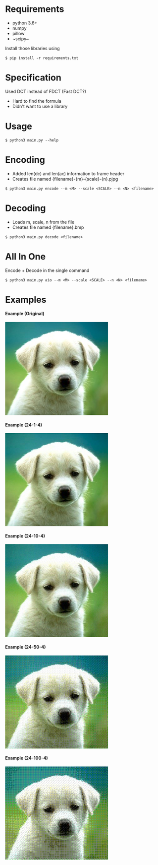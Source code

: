 # Requirements

* python 3.6+
* numpy
* pillow
* ~scipy~

Install those libraries using

    $ pip install -r requirements.txt

# Specification

Used DCT instead of FDCT (Fast DCT?)

- Hard to find the formula
- Didn't want to use a library

# Usage

    $ python3 main.py --help

# Encoding

- Added len(dc) and len(ac) information to frame header
- Creates file named {filename}-{m}-{scale}-{n}.pjpg

<!-- hack -->

    $ python3 main.py encode --m <M> --scale <SCALE> --n <N> <filename>

# Decoding

- Loads m, scale, n from the file
- Creates file named {filename}.bmp

<!-- hack -->

    $ python3 main.py decode <filename>

# All In One

Encode + Decode in the single command

    $ python3 main.py aio --m <M> --scale <SCALE> --n <N> <filename>

# Examples

#### Example (Original)

![alt example](example.bmp)

#### Example (24-1-4)

![alt example-24-1-4](example.bmp-24-1-4.pjpg.bmp)

#### Example (24-10-4)

![alt example-24-10-4](example.bmp-24-10-4.pjpg.bmp)

#### Example (24-50-4)

![alt example-24-50-4](example.bmp-24-50-4.pjpg.bmp)

#### Example (24-100-4)

![alt example-24-100-4](example.bmp-24-100-4.pjpg.bmp)
